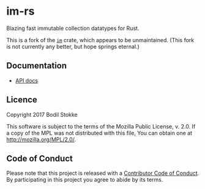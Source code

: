 # im-rs

Blazing fast immutable collection datatypes for Rust.

This is a fork of the [`im`](https://github.com/bodil/im-rs) crate,
which appears to be unmaintained. (This fork is not currently any better,
but hope springs eternal.)

## Documentation

* [API docs](https://docs.rs/imbl/)

## Licence

Copyright 2017 Bodil Stokke

This software is subject to the terms of the Mozilla Public
License, v. 2.0. If a copy of the MPL was not distributed with this
file, You can obtain one at http://mozilla.org/MPL/2.0/.

## Code of Conduct

Please note that this project is released with a [Contributor Code of
Conduct][coc]. By participating in this project you agree to abide by its
terms.

[coc]: https://github.com/jneem/imbl/blob/master/CODE_OF_CONDUCT.md
